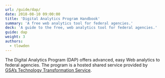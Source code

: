 ```yaml
---
url: /guide/dap/
date: 2018-08-10 09:00:00
title: 'Digital Analytics Program Handbook'
summary: 'A free web analytics tool for federal agencies.'
deck: 'A guide to the free, web analytics tool for federal agencies.'
guide: dap
weight: 3
authors:
  - tlowden
---
```



The Digital Analytics Program (DAP) offers advanced, easy Web analytics to federal agencies. The program is a hosted shared service provided by <a href="http://www.gsa.gov/portal/category/25729" target="_blank">GSA&#8217;s Technology Transformation Service</a>.
